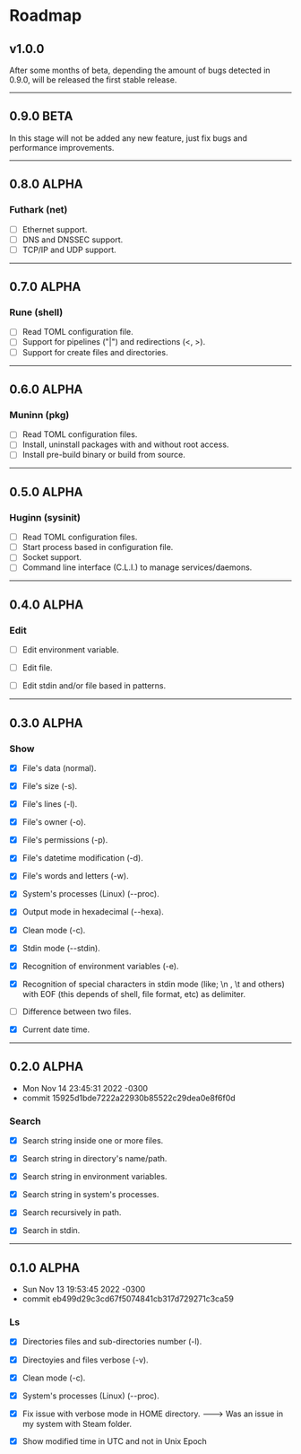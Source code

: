 # Roadmap

## v1.0.0 

After some months of beta, depending the amount of bugs detected in 0.9.0, will be released the first stable release.

---

## 0.9.0 BETA

In this stage will not be added any new feature, just fix bugs and performance improvements.

---

## 0.8.0 ALPHA

### Futhark (net)
- [ ] Ethernet support.
- [ ] DNS and DNSSEC support.
- [ ] TCP/IP and UDP support.

---

## 0.7.0 ALPHA

### Rune (shell)

- [ ] Read TOML configuration file.
- [ ] Support for pipelines ("|") and redirections (<, >).
- [ ] Support for create files and directories.

---

## 0.6.0 ALPHA

### Muninn (pkg)

- [ ] Read TOML configuration files.
- [ ] Install, uninstall packages with and without root access.
- [ ] Install pre-build binary or build from source.

----

## 0.5.0 ALPHA

### Huginn (sysinit)

- [ ] Read TOML configuration files.
- [ ] Start process based in configuration file.
- [ ] Socket support.
- [ ] Command line interface (C.L.I.) to manage services/daemons.

---

## 0.4.0 ALPHA


### Edit

- [ ] Edit environment variable.
- [ ] Edit file.
- [ ] Edit stdin and/or file based in patterns.


---

## 0.3.0 ALPHA

### Show

- [X] File's data (normal).
- [X] File's size (-s).
- [X] File's lines (-l).
- [X] File's owner (-o).
- [X] File's permissions (-p).
- [X] File's datetime modification (-d).
- [X] File's words and letters (-w).
- [X] System's processes (Linux) (-\-proc).
- [X] Output mode in hexadecimal (--hexa).
- [X] Clean mode (-c).
- [X] Stdin mode (-\-stdin).
- [X] Recognition of environment variables (-e).
- [X] Recognition of special characters in stdin mode (like; \n , \t and others) with EOF (this depends of shell, file format, etc) as delimiter.
- [ ] Difference between two files.
- [X] Current date time.


---

## 0.2.0 ALPHA

- Mon Nov 14 23:45:31 2022 -0300 
- commit 15925d1bde7222a22930b85522c29dea0e8f6f0d

### Search

- [X] Search string inside one or more files.
- [X] Search string in directory's name/path.
- [X] Search string in environment variables.
- [X] Search string in system's processes.
- [X] Search recursively in path.
- [X] Search in stdin.


---

## 0.1.0 ALPHA

- Sun Nov 13 19:53:45 2022 -0300
- commit eb499d29c3cd67f5074841cb317d729271c3ca59

### Ls


- [X] Directories files and sub-directories number (-l).
- [X] Directoyies and files verbose (-v).
- [X] Clean mode (-c).
- [X] System's processes (Linux) (--proc).
- [X] Fix issue with verbose mode in HOME directory. ---> Was an issue in my system with Steam folder.
- [X] Show modified time in UTC and not in Unix Epoch

